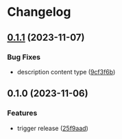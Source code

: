 # Changelog

## [0.1.1](https://github.com/hits-mbm-dev/kimmdy-grappa/compare/v0.1.0...v0.1.1) (2023-11-07)


### Bug Fixes

* description content type ([9cf3f6b](https://github.com/hits-mbm-dev/kimmdy-grappa/commit/9cf3f6b13a66084db3856f7d86ff92e23966db2a))

## 0.1.0 (2023-11-06)


### Features

* trigger release ([25f9aad](https://github.com/hits-mbm-dev/kimmdy-grappa/commit/25f9aad0f5ed1d042affee10162cdf1e7ce07db6))
